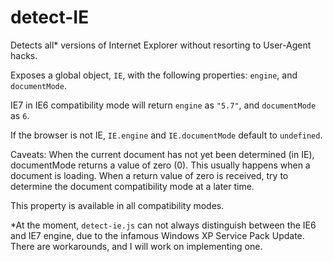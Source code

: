# detect-IE
Detects all* versions of Internet Explorer without resorting to User-Agent hacks.

Exposes a global object, `IE`, with the following properties: `engine`, and `documentMode`.

IE7 in IE6 compatibility mode will return `engine` as `"5.7"`, and `documentMode` as `6`.

If the browser is not IE, `IE.engine` and `IE.documentMode` default to `undefined`.

Caveats: When the current document has not yet been determined (in IE), documentMode returns a value of zero (0). This usually happens when a document is loading. When a return value of zero is received, try to determine the document compatibility mode at a later time.

This property is available in all compatibility modes.

*At the moment, `detect-ie.js` can not always distinguish between the IE6 and IE7 engine, due to the infamous Windows XP Service Pack Update. There are workarounds, and I will work on implementing one.
